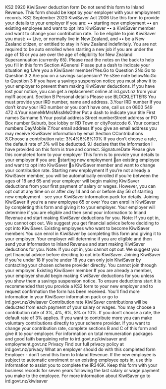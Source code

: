 KS2 0920 KiwiSaver deduction form Do not send this form to Inland Revenue. This form should be kept by your employer with your employment records. KS2 September 2020 KiwiSaver Act 2006 Use this form to provide your details to your employer if you are: •• starting new employment •• an existing employee and want to opt into KiwiSaver •• a KiwiSaver member and want to change your contribution rate. To be eligible to join KiwiSaver you must: •• Live, or normally live in New Zealand, and •• be a New Zealand citizen, or entitled to stay in New Zealand indefinitely. You are not required to be auto enrolled when starting a new job if you are under the age of 18 or you are over the age of eligibility for New Zealand Superannuation (currently 65). Please read the notes on the back to help you fill in this form Section AGeneral Please put a dash to indicate your situation eg 1.Are you a KiwiSaver member?Yes.Go to Question 2No.Go to Question 3 2.Are you on a savings suspension? Ye sSee note belowNo.Go to Question 3 If you have a savings suspension notice you must show it to your employer to prevent them making KiwiSaver deductions. If you have lost your notice, you can get a replacement online at ird.govt.nz from your myIR account. Section B Personal details Please use BLOCKLETTERS You must provide your IRD number, name and address. 3.Your IRD number If you don’t know your IRD number or you don’t have one, call us on 0800 549 472 4.Your nameMrMrsMissMsOther Put a dash to indicate your title First names Surname 5.Your postal address Street numberStreet address or PO Box number Suburb, box lobby or RD Town or cityPostcode 6. Your contact numbers DayMobile 7.Your email address If you give an email address you may receive KiwiSaver information by email Section CContributions 8.Choose a contribution rate: 3%4%6%8%10% If you don’t choose a rate, the default rate of 3% will be deducted. 9.I declare that the information I have provided on this form is true and correct. SignatureDate Please give this completed form to your employer This form is to provide your details to your employer if you are: starting new employment an existing employee and want to opt into KiwiSaver a KiwiSaver member and want to change your contribution rate. Starting new employment If you’re not already a KiwiSaver member, you will be automatically enrolled if you’re between the ages of 18 and 65 and your employer will begin making KiwiSaver deductions from your first payment of salary or wages. However, you can opt out at any time on or after day 14 and on or before day 56 of starting new employment - see your KiwiSaver information pack for details. Joining KiwiSaver if you’re a new employee 65 or over You can enrol in KiwiSaver by completing this form and giving it to your employer. Your employer will determine if you are eligible and then send your information to Inland Revenue and start making KiwiSaver deductions for you. Note: If you opt in, you cannot opt out. We suggest you get financial advice before deciding to opt into KiwiSaver. Existing employees who want to become KiwiSaver members You can enrol in KiwiSaver by completing this form and giving it to your employer. Your employer will determine if you are eligible and then send your information to Inland Revenue and start making KiwiSaver deductions for you. Note: If you opt in, you cannot opt out. We suggest you get financial advice before deciding to opt into KiwiSaver. Joining KiwiSaver if you’re under 18 If you’re under 18 you can only join KiwiSaver by contacting your chosen scheme provider directly. You cannot join through your employer. Existing KiwiSaver member If you are already a member, your employer should begin making KiwiSaver deductions for you unless you show them a savings suspension notice. To ensure deductions start it is recommended that you provide a KS2 form to your new employer and to request confirmation the form has been received. You’ll find more information in your KiwiSaver information pack or go to ird.govt.nz/kiwisaver Contribution rate KiwiSaver contributions will be deducted from each payment of your salary or wages. You may choose a contribution rate of 3%, 4%, 6%, 8% or 10%. If you don’t choose a rate, the default rate of 3% applies. If you want to contribute more you can make voluntary contributions directly to your scheme provider. If you want to change your contribution rate, complete sections B and C of this form and give it to your employer. For information on total remuneration packages and good faith bargaining refer to ird.govt.nz/kiwisaver and employment.govt.nz Privacy Find our full privacy policy at ird.govt.nz/privacy What an employer should do with this completed form Employer - don’t send this form to Inland Revenue. If the new employee is subject to automatic enrolment or an existing employee opts in, use this information to assist you to complete the IR346K. Keep this form with your business records for seven years following the last salary or wage payment you make to the employee. For more information about KiwiSaver go to ird.govt.nz/kiwisaver